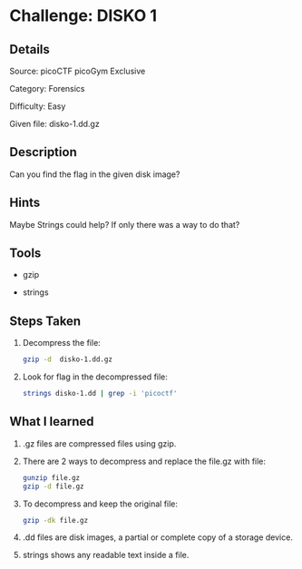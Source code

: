 # Challenge: DISKO 1

## Details

Source: picoCTF picoGym Exclusive

Category: Forensics 
 
Difficulty: Easy
  
Given file: disko-1.dd.gz


## Description

Can you find the flag in the given disk image?


## Hints

Maybe Strings could help? If only there was a way to do that?


##  Tools

- gzip  

- strings


## Steps Taken

1. Decompress the file:

    ```bash
    gzip -d  disko-1.dd.gz
    ```

2. Look for flag in the decompressed file:

    ```bash
    strings disko-1.dd | grep -i 'picoctf'
    ```


## What I learned 

1. .gz files are compressed files using gzip.

2. There are 2 ways to decompress and replace the file.gz with file:

    ```bash
    gunzip file.gz
    gzip -d file.gz
    ```

3. To decompress and keep the original file:
    
    ```bash
    gzip -dk file.gz
    ```

4. .dd files are disk images, a partial or complete copy of a storage device.

5. strings shows any readable text inside a file. 
